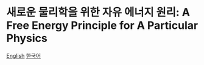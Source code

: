 # 새로운 물리학을 위한 자유 에너지 원리: A Free Energy Principle for A Particular Physics

[English](./README-EN.md)
[한국어](./README-KR.md)